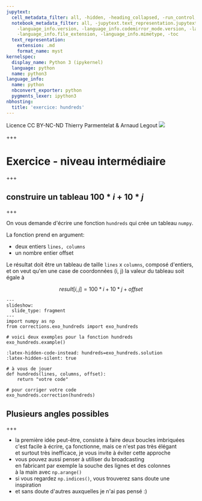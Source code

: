 ```yaml
---
jupytext:
  cell_metadata_filter: all, -hidden, -heading_collapsed, -run_control, -trusted
  notebook_metadata_filter: all, -jupytext.text_representation.jupytext_version, -jupytext.text_representation.format_version,
    -language_info.version, -language_info.codemirror_mode.version, -language_info.codemirror_mode,
    -language_info.file_extension, -language_info.mimetype, -toc
  text_representation:
    extension: .md
    format_name: myst
kernelspec:
  display_name: Python 3 (ipykernel)
  language: python
  name: python3
language_info:
  name: python
  nbconvert_exporter: python
  pygments_lexer: ipython3
nbhosting:
  title: 'exercice: hundreds'
---
```


<div class="licence">
<span>Licence CC BY-NC-ND</span>
<span>Thierry Parmentelat &amp; Arnaud Legout</span>
<span><img src="media/both-logos-small-alpha.png" /></span>
</div>

+++

# Exercice - niveau intermédiaire

+++

## construire un tableau $100 * i + 10 * j$

+++

On vous demande d'écrire une fonction `hundreds` qui crée un tableau `numpy`.

La fonction prend en argument:

* deux entiers `lines, columns` 
* un nombre entier offset

Le résultat doit être un tableau de taille `lines` x `columns`, composé d'entiers, et on veut qu'en une case de coordonnées (i, j) la valeur du tableau soit égale à 

$$result[i, j] = 100 * i + 10 * j + offset$$

```{code-cell} ipython3
---
slideshow:
  slide_type: fragment
---
import numpy as np
from corrections.exo_hundreds import exo_hundreds

# voici deux exemples pour la fonction hundreds
exo_hundreds.example()
```

```{code-cell} ipython3
:latex-hidden-code-instead: hundreds=exo_hundreds.solution
:latex-hidden-silent: true

# à vous de jouer
def hundreds(lines, columns, offset):
    return "votre code"
```

```{code-cell} ipython3
# pour corriger votre code
exo_hundreds.correction(hundreds)
```

## Plusieurs angles possibles

+++

* la première idée peut-être, consiste à faire deux boucles imbriquées  
  c'est facile à écrire, ça fonctionne, mais ce n'est pas très élégant  
  et surtout très inefficace, je vous invite à éviter cette approche  
* vous pouvez aussi penser à utiliser du broadcasting  
  en fabricant par exemple la souche des lignes et des colonnes  
  à la main avec `np.arange()`
* si vous regardez `np.indices()`, vous trouverez sans doute une inspiration
* et sans doute d'autres auxquelles je n'ai pas pensé :)
